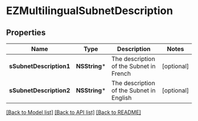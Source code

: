 # EZMultilingualSubnetDescription

## Properties
Name | Type | Description | Notes
------------ | ------------- | ------------- | -------------
**sSubnetDescription1** | **NSString*** | The description of the Subnet in French | [optional] 
**sSubnetDescription2** | **NSString*** | The description of the Subnet in English | [optional] 

[[Back to Model list]](../README.md#documentation-for-models) [[Back to API list]](../README.md#documentation-for-api-endpoints) [[Back to README]](../README.md)


